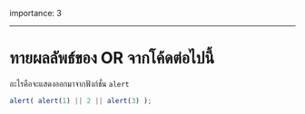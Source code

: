importance: 3

---

# ทายผลลัพธ์ของ OR จากโค้ดต่อไปนี้

อะไรคือจะแสดงออกมาจากฟังก์ชั่น `alert`

```js
alert( alert(1) || 2 || alert(3) );
```

